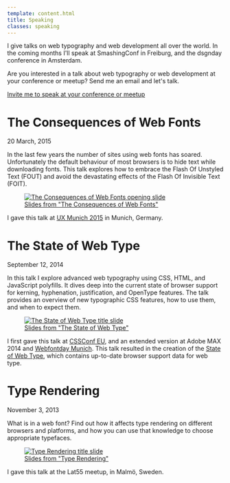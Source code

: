 ```yaml
---
template: content.html
title: Speaking
classes: speaking
---
```


<p class="intro">I give talks on web typography and web development all over the world. In the coming months I'll speak at SmashingConf in Freiburg, and the dsgnday conference in Amsterdam.</p>

Are you interested in a talk about web typography or web development at your conference or meetup? Send me an email and let's talk.

<a class="button" href="mailto:b.l.stein@gmail.com">Invite me to speak at your conference or meetup</a>

# The Consequences of Web Fonts
<p class="subtitle">20 March, 2015</p>

In the last few years the number of sites using web fonts has soared. Unfortunately the default behaviour of most browsers is to hide text while downloading fonts. This talk explores how to embrace the Flash Of Unstyled Text (<abbr>FOUT</abbr>) and avoid the devastating effects of the Flash Of Invisible Text (<abbr>FOIT</abbr>).

<figure><a href="https://speakerdeck.com/bramstein/the-consequences-of-web-fonts"><img alt="The Consequences of Web Fonts opening slide" src="/assets/images/consequences-of-web-fonts.png"><figcaption>Slides from "The Consequences of Web Fonts"</figcaption></a></figure>

I gave this talk at [UX Munich 2015](http://2015.uxmunich.com/) in Munich, Germany.

# The State of Web Type
<p class="subtitle">September 12, 2014</p>

In this talk I explore advanced web typography using <abbr>CSS</abbr>, <abbr>HTML</abbr>, and JavaScript polyfills. It dives deep into the current state of browser support for kerning, hyphenation, justification, and OpenType features. The talk provides an overview of new typographic <abbr>CSS</abbr> features, how to use them, and when to expect them.

<figure><a href="https://speakerdeck.com/bramstein/the-state-of-web-type"><img alt="The State of Web Type title slide" src="/assets/images/state-of-web-type.png"><figcaption>Slides from "The State of Web Type"</figcaption></a></figure>

I first gave this talk at [CSSConf EU](http://2014.cssconf.eu/), and an extended version at Adobe MAX 2014 and [Webfontday Munich](http://webfontday.de/en/webfontday-2014). This talk resulted in the creation of the [State of Web Type](http://stateofwebtype.com/), which contains up-to-date browser support data for web type.

# Type Rendering
<p class="subtitle">November 3, 2013</p>

What is in a web font? Find out how it affects type rendering on different browsers and platforms, and how you can use that knowledge to choose appropriate typefaces.

<figure><a href="https://speakerdeck.com/bramstein/type-rendering"><img alt="Type Rendering title slide" src="/assets/images/type-rendering.png"><figcaption>Slides from "Type Rendering"</figcaption></a></figure>

I gave this talk at the Lat55 meetup, in Malmö, Sweden.
